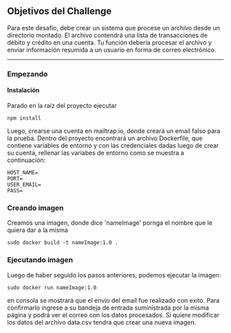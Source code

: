 ## Objetivos del Challenge

Para este desafío, debe crear un sistema que procese un archivo desde un directorio montado. El archivo
contendrá una lista de transacciones de débito y crédito en una cuenta. Tu función debería procesar el archivo
y enviar información resumida a un usuario en forma de correo electrónico.

---

### Empezando

#### Instalación

Parado en la raíz del proyecto ejecutar

```shell
npm install
```

Luego, crearse una cuenta en mailtrap.io, donde creará un email falso para la prueba.
Dentro del proyecto encontrará un archivo Dockerfile, que contiene variables de entorno y con las credenciales dadas luego de crear su cuenta, rellenar las variabes de entorno como se muestra a continuación:

```shell
HOST_NAME=
PORT=
USER_EMAIL=
PASS=
```
### Creando imagen
Creamos una imagen, donde dice 'nameImage' pornga el nombre que le quiera dar a la misma
```shell
sudo docker build -t nameImage:1.0 .
```

### Ejecutando imagen
Luego de haber seguido los pasos anteriores, podemos ejecutar la imagen:
```shell
sudo docker run nameImage:1.0 
```

en consola se mostrará que el envío del email fue realizado con exito. Para confirmarlo ingrese a su bandeja de entrada suministrada por la misma página y podrá ver el correo con los datos procesados.
Si quiere modificar los datos del archivo data.csv tendra que crear una nueva imagen.